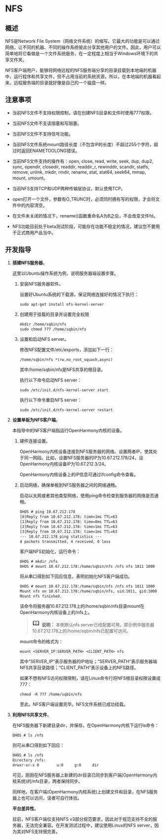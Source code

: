 # NFS<a name="ZH-CN_TOPIC_0000001052170493"></a>

## 概述<a name="section18322139164413"></a>

NFS是Network File System（网络文件系统）的缩写。它最大的功能是可以通过网络，让不同的机器、不同的操作系统彼此分享其他用户的文件。因此，用户可以简单地将它看做是一个文件系统服务，在一定程度上相当于Windows环境下的共享文件夹。

NFS客户端用户，能够将网络远程的NFS服务端分享的目录挂载到本地端的机器中，运行程序和共享文件，但不占用当前的系统资源，所以，在本地端的机器看起来，远程服务端的目录就好像是自己的一个磁盘一样。

## 注意事项<a name="section532912331467"></a>

-   当前NFS文件不支持权限控制，请在创建NFS目录和文件时使用777权限。

-   当前NFS文件不支读阻塞和写阻塞。

-   当前NFS文件不支持信号功能。

-   当前NFS文件系统mount路径长度（不包含IP的长度）不超过255个字符，超过时返回ENAMETOOLONG错误。

-   当前NFS文件支持的操作有：open, close, read, write, seek, dup, dup2, sync, opendir, closedir, readdir, readdir\_r, rewinddir,  scandir, statfs, remove, unlink, mkdir, rmdir, rename, stat, stat64, seek64, mmap, mount, umount。

-   当前NFS支持TCP和UDP两种传输层协议，默认使用TCP。

-   open打开一个文件，参数有O\_TRUNC时，必须同时拥有写的权限，才会将文件中的内容清空。

-   在文件未关闭的情况下，rename\(\)函数重命名A为B之后，不会改变文件fd。

-   NFS功能目前处于beta测试阶段，可能存在功能不稳定的情况，建议您不要用于正式商用产品当中。


## 开发指导<a name="section166873374711"></a>

1.  **搭建NFS服务器**。

    这里以Ubuntu操作系统为例，说明服务器端设置步骤。

    1.  安装NFS服务器软件。

        设置好Ubuntu系统的下载源，保证网络连接好的情况下执行：

        ```
        sudo apt-get install nfs-kernel-server
        ```

    2.  创建用于挂载的目录并设置完全权限

        ```
        mkdir /home/sqbin/nfs
        sudo chmod 777 /home/sqbin/nfs
        ```

    3.  设置和启动NFS server。

        修改NFS配置文件/etc/exports，添加如下一行：

        ```
        /home/sqbin/nfs *(rw,no_root_squash,async)
        ```

        其中/home/sqbin/nfs是NFS共享的根目录。

        执行以下命令启动NFS server：

        ```
        sudo /etc/init.d/nfs-kernel-server start
        ```

        执行以下命令重启NFS server：

        ```
        sudo /etc/init.d/nfs-kernel-server restart
        ```


2.  **设置单板为NFS客户端**。

    本指导中的NFS客户端指运行OpenHarmony内核的设备。

    1.  硬件连接设置。

        OpenHarmony内核设备连接到NFS服务器的网络。设置两者IP，使其处于同一网段。比如，设置NFS服务器的IP为10.67.212.178/24，设OpenHarmony内核设备IP为10.67.212.3/24。

        OpenHarmony内核设备上的IP信息可通过ifconfig命令查看。

    2.  启动网络，确保单板到NFS服务器之间的网络通畅。

        启动以太网或者其他类型网络，使用ping命令检查到服务器的网络是否通畅。

        ```
        OHOS # ping 10.67.212.178
        [0]Reply from 10.67.212.178: time=1ms TTL=63
        [1]Reply from 10.67.212.178: time=0ms TTL=63
        [2]Reply from 10.67.212.178: time=1ms TTL=63
        [3]Reply from 10.67.212.178: time=1ms TTL=63
        --- 10.67.212.178 ping statistics ---
        4 packets transmitted, 4 received, 0 loss
        ```

        客户端NFS初始化，运行命令：

        ```
        OHOS # mkdir /nfs
        OHOS # mount 10.67.212.178:/home/sqbin/nfs /nfs nfs 1011 1000
        ```

        将从串口得到如下回应信息，表明初始化NFS客户端成功。

        ```
        OHOS # mount 10.67.212.178:/home/sqbin/nfs /nfs nfs 1011 1000
        Mount nfs on 10.67.212.178:/home/sqbin/nfs, uid:1011, gid:1000
        Mount nfs finished.
        ```

        该命令将服务器10.67.212.178上的/home/sqbin/nfs目录mount在OpenHarmony内核设备上的/nfs上。

        >![](public_sys-resources/icon-note.gif) **说明：** 
        >本例默认nfs server已经配置可用，即示例中服务器10.67.212.178上的/home/sqbin/nfs已配置可访问。

        mount命令的格式为：

        ```
        mount <SERVER_IP:SERVER_PATH> <CLIENT_PATH> nfs
        ```

        其中“SERVER\_IP“表示服务器的IP地址；“SERVER\_PATH“表示服务器端NFS共享目录路径；“CLIENT\_PATH“表示设备上的NFS路径。

        如果不想有NFS访问权限限制，请在Linux命令行将NFS根目录权限设置成777：

        ```
        chmod -R 777 /home/sqbin/nfs
        ```

        至此，NFS客户端设置完毕。NFS文件系统已成功挂载。


3.  **利用NFS共享文件**。

    在NFS服务器下新建目录dir，并保存。在OpenHarmony内核下运行ls命令：

    ```
    OHOS # ls /nfs
    ```

    则可从串口得到如下回应：

    ```
    OHOS # ls /nfs 
    Directory /nfs:                 
    drwxr-xr-x 0        u:0     g:0     dir
    ```

    可见，刚刚在NFS服务器上新建的dir目录已同步到客户端\(OpenHarmony内核系统\)的/nfs目录，两者保持同步。

    同样地，在客户端\(OpenHarmony内核系统\)上创建文件和目录，在NFS服务器上也可以访问，读者可自行体验。

    **平台差异性**。

    目前，NFS客户端仅支持NFS v3部分规范要求，因此对于规范支持不全的服务器，无法完全兼容。在开发测试过程中，建议使用Linux的NFS server，因为其对NFS支持很完善。


